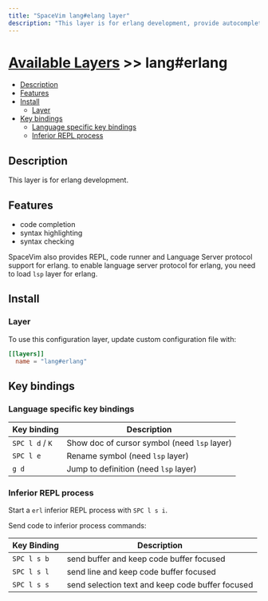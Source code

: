 ```yaml
---
title: "SpaceVim lang#elang layer"
description: "This layer is for erlang development, provide autocompletion, syntax checking, code format for erlang file."
---
```


# [Available Layers](../../) >> lang#erlang

<!-- vim-markdown-toc GFM -->

- [Description](#description)
- [Features](#features)
- [Install](#install)
  - [Layer](#layer)
- [Key bindings](#key-bindings)
  - [Language specific key bindings](#language-specific-key-bindings)
  - [Inferior REPL process](#inferior-repl-process)

<!-- vim-markdown-toc -->

## Description

This layer is for erlang development.

## Features

- code completion
- syntax highlighting
- syntax checking

SpaceVim also provides REPL, code runner and Language Server protocol support for erlang. to enable language server protocol
for erlang, you need to load `lsp` layer for erlang.

## Install

### Layer

To use this configuration layer, update custom configuration file with:

```toml
[[layers]]
  name = "lang#erlang"
```

## Key bindings

### Language specific key bindings

| Key binding     | Description                                  |
| --------------- | -------------------------------------------- |
| `SPC l d` / `K` | Show doc of cursor symbol (need `lsp` layer) |
| `SPC l e`       | Rename symbol (need `lsp` layer)             |
| `g d`           | Jump to definition (need `lsp` layer)        |

### Inferior REPL process

Start a `erl` inferior REPL process with `SPC l s i`. 

Send code to inferior process commands:

| Key Binding | Description                                      |
| ----------- | ------------------------------------------------ |
| `SPC l s b` | send buffer and keep code buffer focused         |
| `SPC l s l` | send line and keep code buffer focused           |
| `SPC l s s` | send selection text and keep code buffer focused |
